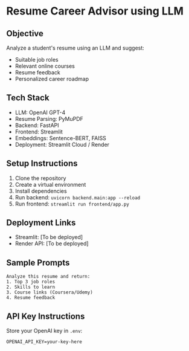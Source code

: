 
# Resume Career Advisor using LLM

## Objective
Analyze a student's resume using an LLM and suggest:
- Suitable job roles
- Relevant online courses
- Resume feedback
- Personalized career roadmap

## Tech Stack
- LLM: OpenAI GPT-4
- Resume Parsing: PyMuPDF
- Backend: FastAPI
- Frontend: Streamlit
- Embeddings: Sentence-BERT, FAISS
- Deployment: Streamlit Cloud / Render

## Setup Instructions
1. Clone the repository
2. Create a virtual environment
3. Install dependencies
4. Run backend: `uvicorn backend.main:app --reload`
5. Run frontend: `streamlit run frontend/app.py`

## Deployment Links
- Streamlit: [To be deployed]
- Render API: [To be deployed]

## Sample Prompts
```
Analyze this resume and return:
1. Top 3 job roles
2. Skills to learn
3. Course links (Coursera/Udemy)
4. Resume feedback
```

## API Key Instructions
Store your OpenAI key in `.env`:
```
OPENAI_API_KEY=your-key-here
```
